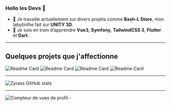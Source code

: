 ### Hello les Devs 👋

- 🔭 Je travaille actuellement sur divers projets comme **Bash-L Store**, mon labytinthe fait sur **UNITY 3D**.
- 🌱 Je suis en train d’apprendre **Vue3**, **Symfony**, **TailwindCSS 3**, **Flutter** et **Dart**.

---

## Quelques projets que j'affectionne

![Readme Card](https://github-readme-stats.vercel.app/api/pin/?username=Zyrass&repo=Bash-L_Store&show_owner=true&theme=dracula&title_color=89e051) 
![Readme Card](https://github-readme-stats.vercel.app/api/pin/?username=Zyrass&repo=Unity-First_Game&show_owner=true&theme=dracula&title_color=178600) 
![Readme Card](https://github-readme-stats.vercel.app/api/pin/?username=Zyrass&repo=perso-projet-vanillajs-virtual-keyboard&theme=dracula&title_color=f1e05a&locale=fr)
![Readme Card](https://github-readme-stats.vercel.app/api/pin/?username=Zyrass&repo=vue3_bac_a_sable_decouverte&theme=dracula&title_color=f1e05a&locale=fr)




---

![Zyrass GitHub stats](https://github-readme-stats.vercel.app/api?username=Zyrass&hide=contribs,prs,issues,stars&theme=prussian&show_icons=true&card_width=1000&locale=fr) 

---

![Compteur de vues de profil](https://komarev.com/ghpvc/?username=Zyrass) - 

<!--

CS    = 178600
JS    = f1e05a
SHELL = 89e051

![Statistiques de votre référentiel](https://github-readme-stats.vercel.app/api/top-langs/?username=Zyrass&theme=blue-green)
![Zyrass GitHub stats](https://github-readme-stats.vercel.app/api?username=Zyrass&hide=contribs,prs,issues,stars&theme=cobalt)
![Zyrass GitHub stats](https://github-readme-stats.vercel.app/api?username=Zyrass&hide=contribs,prs,issues,stars&theme=tokyonight) 


**Zyrass/zyrass** is a ✨ _special_ ✨ repository because its `README.md` (this file) appears on your GitHub profile.

Here are some ideas to get you started:

- 👯 I’m looking to collaborate on ...
- 🤔 I’m looking for help with ...
- 💬 Ask me about ...
- 📫 How to reach me: ...
- 😄 Pronouns: ...
- ⚡ Fun fact: ...

 ## 2. Générateur de blagues aléatoires
 ![Carte de blagues](https://readme-jokes.vercel.app/api)

 ## 3. Badge des contributeurs
 ![Statistiques de votre référentiel](https://contrib.rocks/image?repo=Tanu-N-Prabhu/Python)

## 4. Repository View Counter - HITS
 ![Hits](https://hitcounter.pythonanywhere.com/count/tag.svg?url=github.com/Zyrass/Bash-L_Store)
--> 
 
